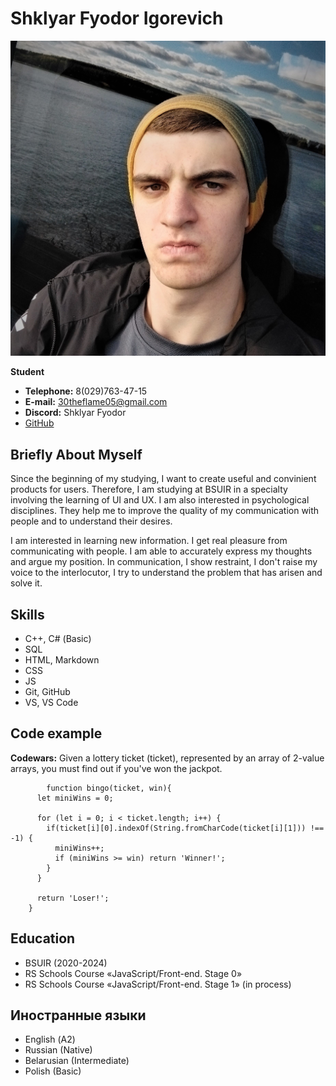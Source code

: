 

# Shklyar Fyodor Igorevich

![MyPhoto](assets/images/ProfilePhotoSquare.jpg)

**Student**
* **Telephone:** 8(029)763-47-15
* **E-mail:** 30theflame05@gmail.com
* **Discord:** Shklyar Fyodor
* [GitHub](https://github.com/Me1onMan)

## Briefly About Myself ##

Since the beginning of my studying, I want to create useful and convinient products for users. Therefore, I am studying at BSUIR in a specialty involving the learning of UI and UX. I am also interested in psychological disciplines. They help me to improve the quality of my communication with people and to understand their desires.

I am interested in learning new information. I get real pleasure from communicating with people. I am able to accurately express my thoughts and argue my position. In communication, I show restraint, I don't raise my voice to the interlocutor, I try to understand the problem that has arisen and solve it.

## Skills ##

* С++, С# (Basic)
* SQL
* HTML, Markdown
* CSS
* JS
* Git, GitHub
* VS, VS Code

## Code example ##

**Codewars:** Given a lottery ticket (ticket), represented by an array of 2-value arrays, you must find out if you've won the jackpot.

```
        function bingo(ticket, win){
      let miniWins = 0;

      for (let i = 0; i < ticket.length; i++) {
        if(ticket[i][0].indexOf(String.fromCharCode(ticket[i][1])) !== -1) {
          miniWins++;
          if (miniWins >= win) return 'Winner!';
        }
      }
    
      return 'Loser!';
    }
```  

## Education ##

* BSUIR (2020-2024)
* RS Schools Course «JavaScript/Front-end. Stage 0»
* RS Schools Course «JavaScript/Front-end. Stage 1» (in process)

## Иностранные языки ##

* English (А2)
* Russian (Native)
* Belarusian (Intermediate)
* Polish (Basic)